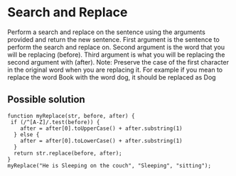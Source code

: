 # Search and Replace

Perform a search and replace on the sentence using the arguments provided and return the new sentence.
First argument is the sentence to perform the search and replace on.
Second argument is the word that you will be replacing (before).
Third argument is what you will be replacing the second argument with (after).
Note: Preserve the case of the first character in the original word when you are replacing it. For example if you mean to replace the word Book with the word dog, it should be replaced as Dog

## Possible solution

```
function myReplace(str, before, after) {
 if (/^[A-Z]/.test(before)) {
    after = after[0].toUpperCase() + after.substring(1)
  } else {
    after = after[0].toLowerCase() + after.substring(1)
  }
  return str.replace(before, after);
}
myReplace("He is Sleeping on the couch", "Sleeping", "sitting");

```